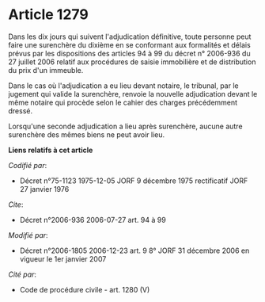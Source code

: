 # Article 1279

Dans les dix jours qui suivent l'adjudication définitive, toute personne peut faire une surenchère du dixième en se
conformant aux formalités et délais prévus par les dispositions des articles 94 à 99 du décret n° 2006-936 du 27 juillet 2006
relatif aux procédures de saisie immobilière et de distribution du prix d'un immeuble.

Dans le cas où l'adjudication a eu lieu devant notaire, le tribunal, par le jugement qui valide la surenchère, renvoie la
nouvelle adjudication devant le même notaire qui procède selon le cahier des charges précédemment dressé.

Lorsqu'une seconde adjudication a lieu après surenchère, aucune autre surenchère des mêmes biens ne peut avoir lieu.

**Liens relatifs à cet article**

_Codifié par_:

  - Décret n°75-1123 1975-12-05 JORF 9 décembre 1975 rectificatif JORF 27 janvier 1976

_Cite_:

  - Décret n°2006-936 2006-07-27 art. 94 à 99

_Modifié par_:

  - Décret n°2006-1805 2006-12-23 art. 9 8° JORF 31 décembre 2006 en vigueur le 1er janvier 2007

_Cité par_:

  - Code de procédure civile - art. 1280 (V)
